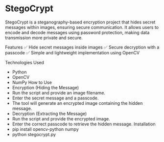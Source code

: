 # StegoCrypt
StegoCrypt is a steganography-based encryption project that hides secret messages within images, ensuring secure communication. It allows users to encode and decode messages using password protection, making data transmission more private and secure.

Features
✅ Hide secret messages inside images
✅ Secure decryption with a passcode
✅ Simple and lightweight implementation using OpenCV

Technologies Used
* Python
* OpenCV
* NumPy
How to Use
* Encryption (Hiding the Message)
* Run the script and provide an image filename.
* Enter the secret message and a passcode.
* The tool will generate an encrypted image containing the hidden message.
* Decryption (Extracting the Message)
* Run the script and provide the encrypted image.
* Enter the correct passcode to retrieve the hidden message.
Installation
* pip install opencv-python numpy
* python stegocrypt.py
